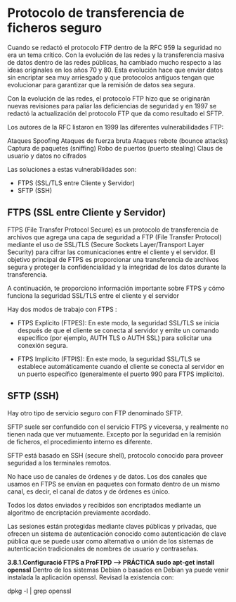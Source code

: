 # Protocolo de transferencia de ficheros seguro 
Cuando se redactó el protocolo FTP dentro de la RFC 959 la seguridad no era un tema crítico. Con la evolución de las redes y la transferencia masiva de datos dentro de las redes públicas, ha cambiado mucho respecto a las ideas originales en los años 70 y 80. Esta evolución hace que enviar datos sin encriptar sea muy arriesgado y que protocolos antiguos tengan que evolucionar para garantizar que la remisión de datos sea segura.

Con la evolución de las redes, el protocolo FTP hizo que se originarán nuevas revisiones para paliar las deficiencias de seguridad y en 1997 se redactó la actualización del protocolo FTP que da como resultado el SFTP.

Los autores de la RFC listaron en 1999 las diferentes vulnerabilidades FTP:

Ataques Spoofing
Ataques de fuerza bruta
Ataques rebote (bounce attacks)
Captura de paquetes (sniffing)
Robo de puertos (puerto stealing)
Claus de usuario y datos no cifrados

Las soluciones a estas vulnerabilidades son:
- FTPS (SSL/TLS entre Cliente y Servidor)
- SFTP (SSH)

## FTPS (SSL entre Cliente y Servidor)

FTPS (File Transfer Protocol Secure) es un protocolo de transferencia de archivos que agrega una capa de seguridad a FTP (File Transfer Protocol) mediante el uso de SSL/TLS (Secure Sockets Layer/Transport Layer Security) para cifrar las comunicaciones entre el cliente y el servidor. El objetivo principal de FTPS es proporcionar una transferencia de archivos segura y proteger la confidencialidad y la integridad de los datos durante la transferencia.

A continuación, te proporciono información importante sobre FTPS y cómo funciona la seguridad SSL/TLS entre el cliente y el servidor

Hay dos modos de trabajo con FTPS :

- FTPS Explícito (FTPES): En este modo, la seguridad SSL/TLS se inicia después de que el cliente se conecta al servidor y emite un comando específico (por ejemplo, AUTH TLS o AUTH SSL) para solicitar una conexión segura.

- FTPS Implícito (FTPIS): En este modo, la seguridad SSL/TLS se establece automáticamente cuando el cliente se conecta al servidor en un puerto específico (generalmente el puerto 990 para FTPS implícito).

## SFTP (SSH)

Hay otro tipo de servicio seguro con FTP denominado SFTP.

SFTP suele ser confundido con el servicio FTPS y viceversa, y realmente no tienen nada que ver mutuamente. Excepto por la seguridad en la remisión de ficheros, el procedimiento interno es diferente.

SFTP está basado en SSH (secure shell), protocolo conocido para proveer seguridad a los terminales remotos.

No hace uso de canales de órdenes y de datos. Los dos canales que usamos en FTPS se envían en paquetes con formato dentro de un mismo canal, es decir, el canal de datos y de órdenes es único.

Todos los datos enviados y recibidos son encriptados mediante un algoritmo de encriptación previamente acordado.

Las sesiones están protegidas mediante claves públicas y privadas, que ofrecen un sistema de autenticación conocido como autenticación de clave pública que se puede usar como alternativa o unión de los sistemas de autenticación tradicionales de nombres de usuario y contraseñas.

**3.8.1.Configuració FTPS a ProFTPD —> PRÁCTICA sudo apt-get install openssl**
Dentro de los sistemas Debian o basados en Debian ya puede venir instalada la aplicación openssl. Revisad la existencia con:

dpkg -l | grep openssl
